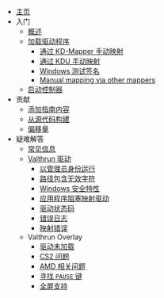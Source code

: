 - [主页](/zh-cn/README.md)
- 入门
  - [概述](/zh-cn/010_getting-started/010_overview.md)
  - [加载驱动程序](/zh-cn/010_getting-started/020_driver.md)
    - [通过 KD-Mapper 手动映射](/zh-cn/010_getting-started/010_mapping-method/010_kdmapper.md)
    - [通过 KDU 手动映射](/zh-cn/010_getting-started/010_mapping-method/020_kdu.md)
    - [Windows 测试签名](/zh-cn/010_getting-started/010_mapping-method/030_test-signing.md)
    - [Manual mapping via other mappers](/zh-cn/010_getting-started/010_mapping-method/040_other-mappers.md)
  - [启动控制器](/zh-cn/010_getting-started/030_controller.md)
- 贡献
  - [添加指南内容](/zh-cn/020_contributing/wiki.md)
  - [从源代码构建](/zh-cn/020_contributing/build.md)
  - [偏移量](/zh-cn/020_contributing/offsets.md)
- 疑难解答
  - [常见信息](/zh-cn/030_troubleshooting/readme.md)
  - [Valthrun 驱动](/zh-cn/030_troubleshooting/kernel/000_readme.md)
    - [以管理员身份运行](/zh-cn/030_troubleshooting/kernel/010_run_as_administrator.md)
    - [路径包含无效字符](/zh-cn/030_troubleshooting/kernel/020_path_invalid_characters.md)
    - [Windows 安全特性](/zh-cn/030_troubleshooting/kernel/030_windows_security_features.md)
    - [应用程序阻塞映射驱动](/zh-cn/030_troubleshooting/kernel/031_driver_blocking_applications.md)
    - [驱动状态码](/zh-cn/030_troubleshooting/kernel/040_driver_status_codes.md)
    - [错误日志](/zh-cn/030_troubleshooting/kernel/041_driver_debug_logs.md)
    - [映射错误](/zh-cn/030_troubleshooting/kernel/050_driver_mapper_errors.md)
  - Valthrun Overlay
    - [驱动未加载](/zh-cn/030_troubleshooting/overlay/020_driver_has_not_been_loaded.md)
    - [CS2 问题](/zh-cn/030_troubleshooting/overlay/030_cs2.md)
    - [AMD 相关问题](/zh-cn/030_troubleshooting/overlay/040_amd_opengl.md)
    - [寻找 `PAUSE` 键](/zh-cn/030_troubleshooting/overlay/050_pause_key.md)
    - [全屏支持](/zh-cn/030_troubleshooting/overlay/060_full_screen.md)